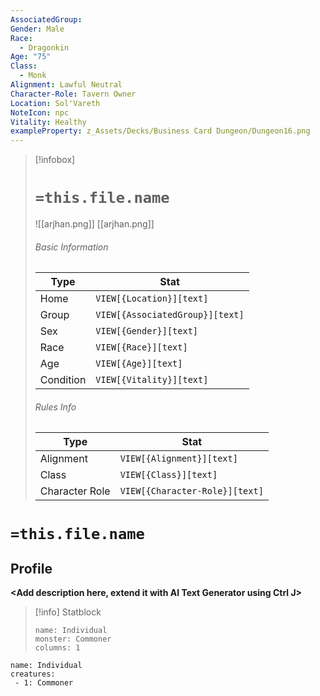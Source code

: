 ```yaml
---
AssociatedGroup: 
Gender: Male
Race:
  - Dragonkin
Age: "75"
Class:
  - Monk
Alignment: Lawful Neutral
Character-Role: Tavern Owner
Location: Sol'Vareth
NoteIcon: npc
Vitality: Healthy
exampleProperty: z_Assets/Decks/Business Card Dungeon/Dungeon16.png
---
```

> [!infobox]
> # `=this.file.name`
> ![[arjhan.png]]
> [[arjhan.png]]
> ###### Basic Information
> Type |  Stat |
> ---|---|
> Home | `VIEW[{Location}][text]`  |
> Group | `VIEW[{AssociatedGroup}][text]` |
> Sex | `VIEW[{Gender}][text]` |
> Race | `VIEW[{Race}][text]` |
> Age | `VIEW[{Age}][text]`|
> Condition | `VIEW[{Vitality}][text]` |
> ###### Rules Info
> Type |  Stat |
> ---|---|
> Alignment | `VIEW[{Alignment}][text]` |
> Class | `VIEW[{Class}][text]`  |
> Character Role | `VIEW[{Character-Role}][text]` |

# `=this.file.name`
## Profile

**<Add description here, extend it with AI Text Generator using Ctrl J>**

> [!info] Statblock
> ```statblock
> name: Individual
> monster: Commoner
> columns: 1
> ```

```encounter-table
name: Individual
creatures:
 - 1: Commoner
```

